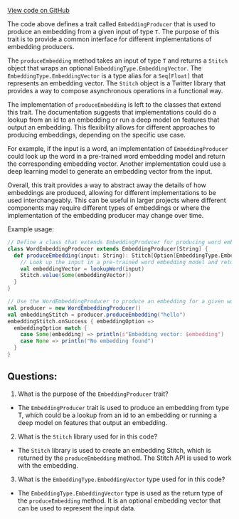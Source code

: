 [View code on GitHub](https://github.com/misbahsy/the-algorithm/ann/src/main/scala/com/twitter/ann/common/EmbeddingProducer.scala)

The code above defines a trait called `EmbeddingProducer` that is used to produce an embedding from a given input of type `T`. The purpose of this trait is to provide a common interface for different implementations of embedding producers. 

The `produceEmbedding` method takes an input of type `T` and returns a `Stitch` object that wraps an optional `EmbeddingType.EmbeddingVector`. The `EmbeddingType.EmbeddingVector` is a type alias for a `Seq[Float]` that represents an embedding vector. The `Stitch` object is a Twitter library that provides a way to compose asynchronous operations in a functional way. 

The implementation of `produceEmbedding` is left to the classes that extend this trait. The documentation suggests that implementations could do a lookup from an id to an embedding or run a deep model on features that output an embedding. This flexibility allows for different approaches to producing embeddings, depending on the specific use case. 

For example, if the input is a word, an implementation of `EmbeddingProducer` could look up the word in a pre-trained word embedding model and return the corresponding embedding vector. Another implementation could use a deep learning model to generate an embedding vector from the input. 

Overall, this trait provides a way to abstract away the details of how embeddings are produced, allowing for different implementations to be used interchangeably. This can be useful in larger projects where different components may require different types of embeddings or where the implementation of the embedding producer may change over time. 

Example usage:

```scala
// Define a class that extends EmbeddingProducer for producing word embeddings
class WordEmbeddingProducer extends EmbeddingProducer[String] {
  def produceEmbedding(input: String): Stitch[Option[EmbeddingType.EmbeddingVector]] = {
    // Look up the input in a pre-trained word embedding model and return the corresponding vector
    val embeddingVector = lookupWord(input)
    Stitch.value(Some(embeddingVector))
  }
}

// Use the WordEmbeddingProducer to produce an embedding for a given word
val producer = new WordEmbeddingProducer()
val embeddingStitch = producer.produceEmbedding("hello")
embeddingStitch.onSuccess { embeddingOption =>
  embeddingOption match {
    case Some(embedding) => println(s"Embedding vector: $embedding")
    case None => println("No embedding found")
  }
}
```
## Questions: 
 1. What is the purpose of the `EmbeddingProducer` trait?
- The `EmbeddingProducer` trait is used to produce an embedding from type T, which could be a lookup from an id to an embedding or running a deep model on features that output an embedding.

2. What is the `Stitch` library used for in this code?
- The `Stitch` library is used to create an embedding Stitch, which is returned by the `produceEmbedding` method. The Stitch API is used to work with the embedding.

3. What is the `EmbeddingType.EmbeddingVector` type used for in this code?
- The `EmbeddingType.EmbeddingVector` type is used as the return type of the `produceEmbedding` method. It is an optional embedding vector that can be used to represent the input data.
